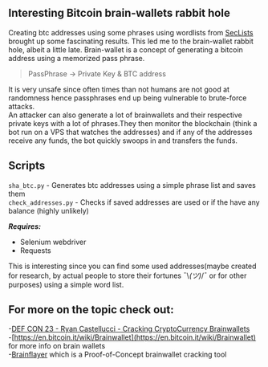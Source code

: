 ## Interesting Bitcoin brain-wallets rabbit hole

Creating btc addresses using some phrases using wordlists from [SecLists](https://github.com/danielmiessler/SecLists) brought up  some 
fascinating results. This led me to the brain-wallet rabbit hole, albeit a little late.
Brain-wallet is a concept of generating a bitcoin address using a memorized pass phrase.
> PassPhrase -> Private Key & BTC address
>


It is very unsafe since often times than not humans are not good at randomness hence passphrases end up being vulnerable to brute-force attacks.\
An attacker can also generate a lot of brainwallets and their respective private keys with a lot of phrases.They then monitor the blockchain (think a bot run on a VPS that watches the addresses) and if any of the addresses receive any funds, the bot quickly swoops in and transfers the funds.


## Scripts

`sha_btc.py` - Generates btc addresses using a simple phrase list and saves them \
`check_addresses.py` - Checks if saved addresses are used or if the have any balance (highly unlikely)

***Requires:***
>
- Selenium webdriver
- Requests
>
This is interesting since you can find some used addresses(maybe created for research, by actual people to store their fortunes ¯\\_(ツ)_/¯ or for other purposes) using a simple word list.

 ## For more on the topic check out:

-[DEF CON 23 - Ryan Castellucci - Cracking CryptoCurrency Brainwallets](https://www.youtube.com/watch?v=foil0hzl4Pg)\
-[https://en.bitcoin.it/wiki/Brainwallet](https://en.bitcoin.it/wiki/Brainwallet) for more info on brain wallets\
-[Brainflayer](https://github.com/ryancdotorg/brainflayer) which is a Proof-of-Concept brainwallet cracking tool 